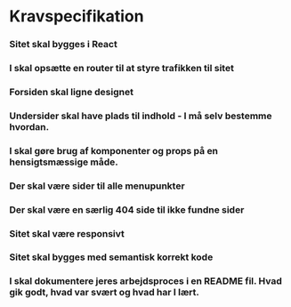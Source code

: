 # Kravspecifikation
### Sitet skal bygges i React
### I skal opsætte en router til at styre trafikken til sitet
### Forsiden skal ligne designet
### Undersider skal have plads til indhold - I må selv bestemme hvordan.
### I skal gøre brug af komponenter og props på en hensigtsmæssige måde.
### Der skal være sider til alle menupunkter
### Der skal være en særlig 404 side til ikke fundne sider
### Sitet skal være responsivt
### Sitet skal bygges med semantisk korrekt kode
### I skal dokumentere jeres arbejdsproces i en README fil. Hvad gik godt, hvad var svært og hvad har I lært.